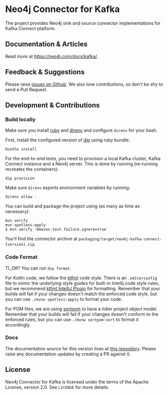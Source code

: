 # Neo4j Connector for Kafka

The project provides Neo4j sink and source connector implementations for Kafka Connect platform.

## Documentation & Articles

Read more at https://neo4j.com/docs/kafka/.

## Feedback & Suggestions

Please raise [issues on Github](https://github.com/neo4j/neo4j-kafka-connector/issues). We also love contributions, so
don't be shy to send a Pull Request.

## Development & Contributions

### Build locally

Make sure you install [ruby](https://www.ruby-lang.org/en/documentation/installation/) and [direnv](https://direnv.net/)
and configure `direnv` for your bash.

First, install the configured version of [dip](https://github.com/bibendi/dip) using ruby bundle:

```shell
bundle install
```

For the end-to-end tests, you need to provision a local Kafka cluster, Kafka Connect instance and a Neo4j server.
This is done by running (re-running recreates the containers):

```shell
dip provision
```

Make sure `direnv` exports environment variables by running:

```shell
direnv allow .
```

You can build and package the project using (as many as time as necessary):

```shell
mvn verify
mvn spotless:apply
$ mvn verify -Dmaven.test.failure.ignore=true
```

You'll find the connector archive
at `packaging/target/neo4j-kafka-connect-{version}.zip`.

### Code Format

TL;DR? You can run `dip format`.

For Kotlin code, we follow the [ktfmt](https://github.com/facebook/ktfmt) code style. There is an `.editorconfig` file
to mimic the underlying style guides for built-in Intellij code style rules, but we recommend
[ktfmt IntelliJ Plugin](https://plugins.jetbrains.com/plugin/14912-ktfmt) for formatting. Remember that your builds will
fail if your changes doesn't match the enforced code style, but you can use `./mvnw spotless:apply` to format your code.

For POM files, we are using [sortpom](https://github.com/Ekryd/sortpom) to have a tidier project object model. Remember
that your builds will fail if your changes doesn't conform to the enforced rules, but you can use `./mvnw sortpom:sort`
to format it accordingly.

### Docs

The documentation source for this version lives at [this repository](https://github.com/neo4j/docs-kafka-connector).
Please raise any documentation updates by creating a PR against it.

## License

Neo4j Connector for Kafka is licensed under the terms of the Apache License, version 2.0. See `LICENSE` for more
details. 
